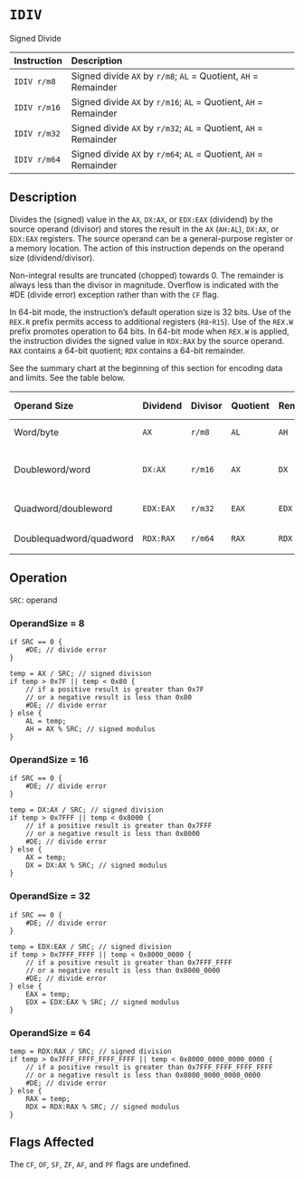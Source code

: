 # `IDIV`
Signed Divide

| Instruction  | Description                                                      |
| :----------- | :--------------------------------------------------------------- |
| `IDIV r/m8`  | Signed divide `AX` by `r/m8`; `AL` = Quotient, `AH` = Remainder  |
| `IDIV r/m16` | Signed divide `AX` by `r/m16`; `AL` = Quotient, `AH` = Remainder |
| `IDIV r/m32` | Signed divide `AX` by `r/m32`; `AL` = Quotient, `AH` = Remainder |
| `IDIV r/m64` | Signed divide `AX` by `r/m64`; `AL` = Quotient, `AH` = Remainder |

## Description
Divides the (signed) value in the `AX`, `DX:AX`, or `EDX:EAX` (dividend) by the source operand (divisor) and stores the result in the `AX` (`AH:AL`), `DX:AX`, or `EDX:EAX` registers. The source operand can be a general-purpose register or a memory location. The action of this instruction depends on the operand size (dividend/divisor).

Non-integral results are truncated (chopped) towards 0. The remainder is always less than the divisor in magnitude. Overflow is indicated with the #DE (divide error) exception rather than with the `CF` flag.

In 64-bit mode, the instruction’s default operation size is 32 bits. Use of the `REX.R` prefix permits access to additional registers (`R8`-`R15`). Use of the `REX.W` prefix promotes operation to 64 bits. In 64-bit mode when `REX.W` is applied, the instruction divides the signed value in `RDX:RAX` by the source operand. `RAX` contains a 64-bit quotient; `RDX` contains a 64-bit remainder.

See the summary chart at the beginning of this section for encoding data and limits. See the table below.

| Operand Size            | Dividend  | Divisor | Quotient | Remainder | Quotient Range               |
| :---------------------- | :-------- | :------ | :------- | :-------- | :--------------------------- |
| Word/byte               | `AX`      | `r/m8`  | `AL`     | `AH`      | $-128$ to $+127$             |
| Doubleword/word         | `DX:AX`   | `r/m16` | `AX`     | `DX`      | $-32,768$ to $+32,767$       |
| Quadword/doubleword     | `EDX:EAX` | `r/m32` | `EAX`    | `EDX`     | $-2^{31}$ to ${+2^{31} - 1}$ |
| Doublequadword/quadword | `RDX:RAX` | `r/m64` | `RAX`    | `RDX`     | $-2^{63}$ to ${+2^{63} - 1}$ |

## Operation
`SRC`: operand

### OperandSize = 8
```rust,ignore
if SRC == 0 {
    #DE; // divide error
}

temp = AX / SRC; // signed division
if temp > 0x7F || temp < 0x80 {
    // if a positive result is greater than 0x7F
    // or a negative result is less than 0x80
    #DE; // divide error
} else {
    AL = temp;
    AH = AX % SRC; // signed modulus
}
```

### OperandSize = 16
```rust,ignore
if SRC == 0 {
    #DE; // divide error
}

temp = DX:AX / SRC; // signed division
if temp > 0x7FFF || temp < 0x8000 {
    // if a positive result is greater than 0x7FFF
    // or a negative result is less than 0x8000
    #DE; // divide error
} else {
    AX = temp;
    DX = DX:AX % SRC; // signed modulus
}
```

### OperandSize = 32
```rust,ignore
if SRC == 0 {
    #DE; // divide error
}

temp = EDX:EAX / SRC; // signed division
if temp > 0x7FFF_FFFF || temp < 0x8000_0000 {
    // if a positive result is greater than 0x7FFF_FFFF
    // or a negative result is less than 0x8000_0000
    #DE; // divide error
} else {
    EAX = temp;
    EDX = EDX:EAX % SRC; // signed modulus
}
```

### OperandSize = 64
```rust,ignore
temp = RDX:RAX / SRC; // signed division
if temp > 0x7FFF_FFFF_FFFF_FFFF || temp < 0x8000_0000_0000_0000 {
    // if a positive result is greater than 0x7FFF_FFFF_FFFF_FFFF
    // or a negative result is less than 0x8000_0000_0000_0000
    #DE; // divide error
} else {
    RAX = temp;
    RDX = RDX:RAX % SRC; // signed modulus
}
```

## Flags Affected
The `CF`, `OF`, `SF`, `ZF`, `AF`, and `PF` flags are undefined.
